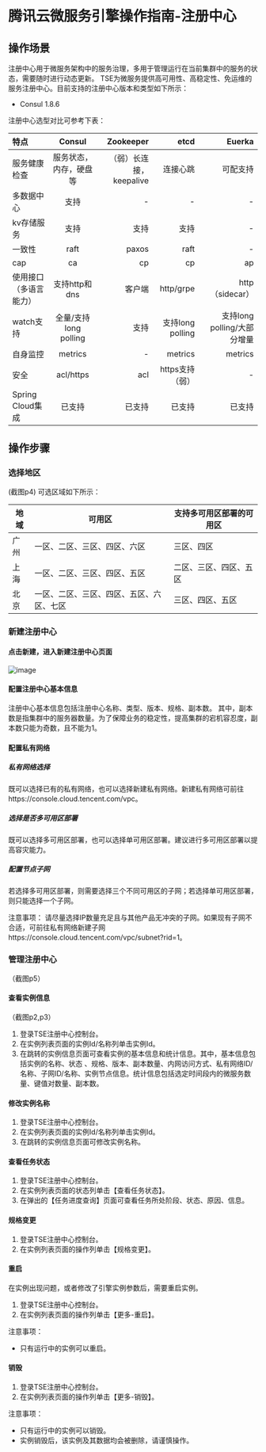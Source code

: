 # 腾讯云微服务引擎操作指南-注册中心
## 操作场景
注册中心用于微服务架构中的服务治理，多用于管理运行在当前集群中的服务的状态，需要随时进行动态更新。
TSE为微服务提供高可用性、高稳定性、免运维的服务注册中心。目前支持的注册中心版本和类型如下所示：
+ Consul 1.8.6


注册中心选型对比可参考下表：

| 特点  | Consul  | Zookeeper | etcd | Euerka |
| :------------ |:---------------:| -----:|-----:|-----:|
|服务健康检查|服务状态，内存，硬盘等|（弱）长连接，keepalive|连接心跳|可配支持
|多数据中心|支持|-|-|-
|kv存储服务|支持|支持|支持|-
|一致性|raft|paxos|raft|-
|cap|ca|cp|cp|ap
|使用接口（多语言能力）|支持http和dns|客户端|http/grpe|http（sidecar）
|watch支持|全量/支持long polling|支持|支持long polling|支持long polling/大部分增量
|自身监控|metrics|-|metrics|metrics
|安全|acl/https|acl|https支持（弱）|-
|Spring Cloud集成|已支持|已支持|已支持|已支持|




## 操作步骤
### 选择地区
(截图p4)
可选区域如下所示：

|地域|可用区|支持多可用区部署的可用区|
|-|-|-|
|广州|一区、二区、三区、四区、六区|三区、四区|
|上海|一区、二区、三区、四区、五区|二区、三区、四区、五区|
|北京|一区、二区、三区、四区、五区、六区、七区|三区、四区、五区|

### 新建注册中心
#### 点击新建，进入新建注册中心页面
![image](https://github.com/chaoziyao63/PM-/blob/main/TSE/%E6%93%8D%E4%BD%9C%E6%8C%87%E5%8D%97/resources/p1.jpg)
#### 配置注册中心基本信息
注册中心基本信息包括注册中心名称、类型、版本、规格、副本数。
其中，副本数是指集群中的服务器数量。为了保障业务的稳定性，提高集群的宕机容忍度，副本数只能为奇数，且不能为1。
#### 配置私有网络
##### 私有网络选择
既可以选择已有的私有网络，也可以选择新建私有网络。新建私有网络可前往https://console.cloud.tencent.com/vpc。
##### 选择是否多可用区部署
既可以选择多可用区部署，也可以选择单可用区部署。建议进行多可用区部署以提高容灾能力。
##### 配置节点子网
若选择多可用区部署，则需要选择三个不同可用区的子网；若选择单可用区部署，则只能选择一个子网。

注意事项：
请尽量选择IP数量充足且与其他产品无冲突的子网。如果现有子网不合适，可前往私有网络新建子网https://console.cloud.tencent.com/vpc/subnet?rid=1。
### 管理注册中心
（截图p5）
#### 查看实例信息
（截图p2,p3）
1. 登录TSE注册中心控制台。
2. 在实例列表页面的实例Id/名称列单击实例Id。
3. 在跳转的实例信息页面可查看实例的基本信息和统计信息。其中，基本信息包括实例的名称、状态	、规格、版本、副本数量、内网访问方式、私有网络ID/名称、子网ID/名称、实例节点信息。统计信息包括选定时间段内的微服务数量、键值对数量、副本数。

#### 修改实例名称
1. 登录TSE注册中心控制台。
2. 在实例列表页面的实例Id/名称列单击实例Id。
3. 在跳转的实例信息页面可修改实例名称。

#### 查看任务状态
1. 登录TSE注册中心控制台。
2. 在实例列表页面的状态列单击【查看任务状态】。
3. 在弹出的【任务进度查询】页面可查看任务所处阶段、状态、原因、信息。

#### 规格变更
1. 登录TSE注册中心控制台。
2. 在实例列表页面的操作列单击【规格变更】。

#### 重启
在实例出现问题，或者修改了引擎实例参数后，需要重启实例。
1. 登录TSE注册中心控制台。
2. 在实例列表页面的操作列单击【更多-重启】。

注意事项：
+ 只有运行中的实例可以重启。

#### 销毁
1. 登录TSE注册中心控制台。
2. 在实例列表页面的操作列单击【更多-销毁】。

注意事项：
+ 只有运行中的实例可以销毁。
+ 实例销毁后，该实例及其数据均会被删除，请谨慎操作。
